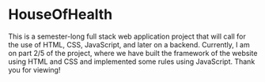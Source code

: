 # HouseOfHealth
This is a semester-long full stack web application project that will call for the use of HTML, CSS, JavaScript, and later on a backend. Currently, I am on part 2/5 of the project, where we have built the framework of the website using HTML and CSS and implemented some rules using JavaScript. Thank you for viewing!
